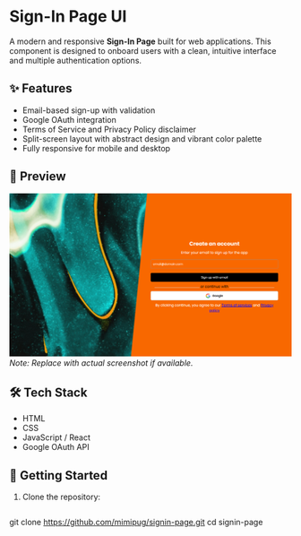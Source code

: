 # Sign-In Page UI

A modern and responsive **Sign-In Page** built for web applications. This component is designed to onboard users with a clean, intuitive interface and multiple authentication options.

## ✨ Features

- Email-based sign-up with validation
- Google OAuth integration
- Terms of Service and Privacy Policy disclaimer
- Split-screen layout with abstract design and vibrant color palette
- Fully responsive for mobile and desktop

## 📸 Preview

![Sign-In Page Screenshot](4.png)  
*Note: Replace with actual screenshot if available.*

## 🛠️ Tech Stack

- HTML
- CSS
- JavaScript / React
- Google OAuth API

## 🚀 Getting Started

1. Clone the repository:
   ```bash
  git clone https://github.com/mimipug/signin-page.git
   cd signin-page

